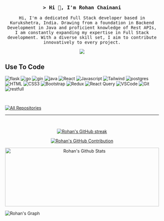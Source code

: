 <!-- Intro  -->
<h3 align="center">
        <samp>&gt; Hi 👋, I'm
                <b>Rohan Chainani</b>
        </samp>
</h3>


<p align="center">
        <samp> Hi, I'm a dedicated Full Stack developer based in Kurukshetra, India. Drawing from a foundation in Backend Development in Java and proficient knowledge of Rest APIs, I am constantly expanding my expertise in Full Stack development. With a diverse skill set, I aim to contribute innovatively to every project.
        </samp>
</p>


<p align="center">
<!--  <a href="https://rohanschainani.vercel.app" target="blank"> -->
<!--   <img src="https://img.shields.io/badge/Website-DC143C?style=for-the-badge&logo=medium&logoColor=white"/> -->
 </a>
 <a href="https://in.linkedin.com/in/rohan-chainani-24753a1b6" target="_blank">
  <img src="https://img.shields.io/badge/LinkedIn-0077B5?style=for-the-badge&logo=linkedin&logoColor=white"/>
 </a>
        <!-- <a href="https://dev.to/RohanCloudAnalogy" target="_blank">
  <img src="https://img.shields.io/badge/dev.to-0A0A0A?style=for-the-badge&logo=dev.to&logoColor=white" alt="rohan"chainani
 </a> -->
<!--  <a href="https://twitter.com/rohan.chainani" target="_blank">
  <img src="https://img.shields.io/badge/Twitter-1DA1F2?style=for-the-badge&logo=twitter&logoColor=white"/>
 </a>
 <a href="https://www.instagram.com/_rohan.chainani_" target="_blank">
  <img src="https://img.shields.io/badge/Instagram-fe4164?style=for-the-badge&logo=instagram&logoColor=white"/>
 </a>  -->
<!--  <a href="" target="_blank">
  <img src="https://img.shields.io/badge/Facebook-20BEFF?&style=for-the-badge&logo=facebook&logoColor=white"/>
  </a> 
</p> -->
<br />

<!-- About Section -->
 <!-- # About me
 
<p>

 ✌️ &emsp; Enjoy to do programming and love to see the output <br/><br/>
 ❤️ &emsp; Love to writing code and learning new features<br/><br/>
 📧 &emsp; Reach me anytime: rohan.chainani@cloudanalogy.com<br/><br/>

</p> -->


## Use To Code

![flask](https://img.shields.io/badge/flask-3C0A37?style=for-the-badge&logo=flask&logoColor=white)
![go](https://img.shields.io/badge/go-3C873A?style=for-the-badge&labelColor=black&logo=go&logoColor=3C873A)
![gin](https://img.shields.io/badge/gin-007acc?style=for-the-badge&labelColor=black&logo=gin&logoColor=007acc)
![java](https://img.shields.io/badge/java-2A232A?style=for-the-badge&labelColor=black&logo=java&logoColor=007acc)
![React](https://img.shields.io/badge/-React-61DBFB?style=for-the-badge&labelColor=black&logo=react&logoColor=61DBFB)
![Javascript](https://img.shields.io/badge/Javascript-F0DB4F?style=for-the-badge&labelColor=black&logo=javascript&logoColor=F0DB4F)
![Tailwind](https://img.shields.io/badge/Tailwind_CSS-092749?style=for-the-badge&logo=tailwindcss&logoColor=06B6D4&labelColor=000000)
![postgres](https://img.shields.io/badge/postgres-4EA94B?style=for-the-badge&logo=postgres&logoColor=white)
![HTML](https://img.shields.io/badge/HTML5-E34F26?style=for-the-badge&logo=html5&logoColor=white)
![CSS3](https://img.shields.io/badge/CSS3-1572B6?style=for-the-badge&logo=css3&logoColor=white)
![Bootstrap](https://img.shields.io/badge/Bootstrap-563D7C?style=for-the-badge&logo=bootstrap&logoColor=white)
![Redux](https://img.shields.io/badge/Redux-593D88?style=for-the-badge&logo=redux&logoColor=white)
![React Query](https://img.shields.io/badge/-React_Query-FF4154?style=for-the-badge&logo=react%20query&logoColor=white)
![VSCode](https://img.shields.io/badge/Visual_Studio-0078d7?style=for-the-badge&logo=visual%20studio&logoColor=white)
![Git](https://img.shields.io/badge/Git-F05032?style=for-the-badge&logo=git&logoColor=white)
![restfull](https://img.shields.io/badge/restfull-2E7EEA?style=for-the-badge&logo=restfull&logoColor=white)

<!-- ![React Native](https://img.shields.io/badge/React_Native-20232A?style=for-the-badge&logo=react&logoColor=61DAFB) -->
<!-- ![Next.js](https://img.shields.io/badge/next.js-000000?style=for-the-badge&logo=nextdotjs&logoColor=white) -->
<!-- ![Express.js](https://img.shields.io/badge/Express.js-000000?style=for-the-badge&logo=express&logoColor=white) -->
<!-- ![SASS Badge](https://img.shields.io/badge/Sass-CC6699?style=for-the-badge&logo=sass&logoColor=white) -->
<!-- ![Ant-Design](https://img.shields.io/badge/AntDesign-0170FE?style=for-the-badge&logo=antdesign&logoColor=white) -->
<br/>

<!--
## Top Open Source -

[![Portfolio-Website](https://github-readme-stats.vercel.app/api/pin/?username=RohanCloudAnalogy&repo=Portfolio-Website&border_color=7F3FBF&bg_color=0D1117&title_color=C9D1D9&text_color=8B949E&icon_color=7F3FBF)](https://github.com/RohanCloudAnalogy/Portfolio-Website)
[![rohan chainani Readme](https://github-readme-stats.vercel.app/api/pin/?username=RohanCloudAnalogy&repo=RohanCloudAnalogy&border_color=7F3FBF&bg_color=0D1117&title_color=C9D1D9&text_color=8B949E&icon_color=7F3FBF)](https://github.com/RohanCloudAnalogy/RohanCloudAnalogy)
[![Weather-WebApp](https://github-readme-stats.vercel.app/api/pin/?username=RohanCloudAnalogy&repo=Weather-WebApp&border_color=7F3FBF&bg_color=0D1117&title_color=C9D1D9&text_color=8B949E&icon_color=7F3FBF)](https://github.com/RohanCloudAnalogy/Weather-WebApp)
[![Todo-WebApp](https://github-readme-stats.vercel.app/api/pin/?username=RohanCloudAnalogy&repo=Todo-WebApp&border_color=7F3FBF&bg_color=0D1117&title_color=C9D1D9&text_color=8B949E&icon_color=7F3FBF)](https://github.com/RohanCloudAnalogy/Todo-WebApp)
-->

<p align="left">
  <a href="https://github.com/RohanCloudAnalogy?tab=repositories" target="_blank"><img alt="All Repositories" title="All Repositories" src="https://img.shields.io/badge/-All%20Repos-2962FF?style=for-the-badge&logo=koding&logoColor=white"/></a>
</p>

<!--
<h3 align="left">Support:</h3>
<p><a href="https://www.buymeacoffee.com/rohanjchainani"> <img align="left" src="https://cdn.buymeacoffee.com/buttons/v2/default-yellow.png" height="50" width="210" alt="rohanjchainani" /></a></p><br><br>
-->

<!-- <br/> -->
<hr/>
<br/>

<p align="center">
  <a href="https://github.com/RohanCloudAnalogy">
    <img src="https://github-readme-streak-stats.herokuapp.com/?user=RohanCloudAnalogy&theme=radical&border=7F3FBF&background=0D1117" alt="Rohan's GitHub streak"/>
  </a>
</p>

<p align="center">
  <a href="https://github.com/RohanCloudAnalogy">
    <img src="https://github-profile-summary-cards.vercel.app/api/cards/profile-details?username=RohanCloudAnalogy&theme=radical" alt="Rohan's GitHub Contribution"/>
  </a>
</p>

<a align="center"> 
    <a align="center" href="https://github.com/RohanCloudAnalogy"><img alt="Rohan's Github Stats" src="https://denvercoder1-github-readme-stats.vercel.app/api?username=RohanCloudAnalogy&show_icons=trRohan&count_private=true&theme=react&border_color=7F3FBF&bg_color=0D1117&title_color=F85D7F&icon_color=F8D866" height="192px" width="100%"/></a>
  <!-- <a href="https://github.com/RohanCloudAnalogy"><img alt="Rohan's Top Languages" src="https://denvercoder1-github-readme-stats.vercel.app/api/top-langs/?username=RohanCloudAnalogy&langs_count=8&layout=compact&theme=react&border_color=7F3FBF&bg_color=0D1117&title_color=F85D7F&icon_color=F8D866" height="192px" width="49.5%"/></a> -->
  <br/>
</a>


![Rohan's Graph](https://github-readme-activity-graph.vercel.app/graph?username=RohanCloudAnalogy&custom_title=Rohan's%20GitHub%20Activity%20Graph&bg_color=0D1117&color=7F3FBF&line=7F3FBF&point=7F3FBF&area_color=FFFFFF&title_color=FFFFFF&area=true)
